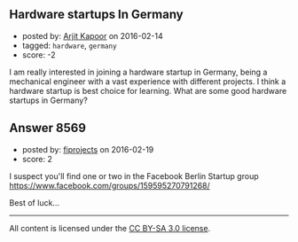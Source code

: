 ## Hardware startups In Germany

- posted by: [Arjit Kapoor](https://stackexchange.com/users/6853804/arjit-kapoor) on 2016-02-14
- tagged: `hardware`, `germany`
- score: -2

I am really interested in joining a hardware startup in Germany, being a mechanical engineer with a vast experience with different projects. I think a hardware startup is best choice for learning. What are some good hardware startups in Germany?


## Answer 8569

- posted by: [fiprojects](https://stackexchange.com/users/5370155/fiprojects) on 2016-02-19
- score: 2

I suspect you'll find one or two in the Facebook Berlin Startup group
https://www.facebook.com/groups/159595270791268/

Best of luck...



---

All content is licensed under the [CC BY-SA 3.0 license](https://creativecommons.org/licenses/by-sa/3.0/).
